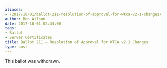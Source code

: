 ```yaml
---
aliases:
- /2017/10/01/ballot-211-resolution-of-approval-for-wtca-v2-1-changes/
author: Ben Wilson
date: 2017-10-01 02:34:00
tags:
- Ballot
- Server Certificates
title: Ballot 211 – Resolution of Approval for WTCA v2.1 Changes
type: post
---
```


This ballot was withdrawn.